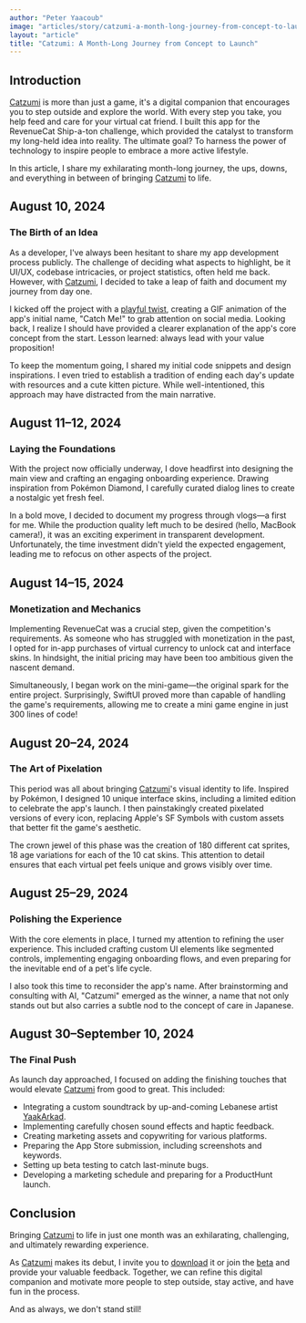 ```yaml
---
author: "Peter Yaacoub"
image: "articles/story/catzumi-a-month-long-journey-from-concept-to-launch/hero.webp"
layout: "article"
title: "Catzumi: A Month-Long Journey from Concept to Launch"
---
```


## Introduction

[Catzumi](https://apps.apple.com/app/id6642671240/) is more than just a game, it's a digital companion that encourages you to step outside and explore the world. With every step you take, you help feed and care for your virtual cat friend. I built this app for the RevenueCat Ship-a-ton challenge, which provided the catalyst to transform my long-held idea into reality. The ultimate goal? To harness the power of technology to inspire people to embrace a more active lifestyle.

In this article, I share my exhilarating month-long journey, the ups, downs, and everything in between of bringing [Catzumi](https://apps.apple.com/app/id6642671240/) to life.

## August 10, 2024

### The Birth of an Idea

As a developer, I've always been hesitant to share my app development process publicly. The challenge of deciding what aspects to highlight, be it UI/UX, codebase intricacies, or project statistics, often held me back. However, with [Catzumi](https://apps.apple.com/app/id6642671240/), I decided to take a leap of faith and document my journey from day one.

I kicked off the project with a [playful twist](https://x.com/yaapete/status/1822178553716248893), creating a GIF animation of the app's initial name, "Catch Me!" to grab attention on social media. Looking back, I realize I should have provided a clearer explanation of the app's core concept from the start. Lesson learned: always lead with your value proposition!

To keep the momentum going, I shared my initial code snippets and design inspirations. I even tried to establish a tradition of ending each day's update with resources and a cute kitten picture. While well-intentioned, this approach may have distracted from the main narrative.

## August 11–12, 2024

### Laying the Foundations

With the project now officially underway, I dove headfirst into designing the main view and crafting an engaging onboarding experience. Drawing inspiration from Pokémon Diamond, I carefully curated dialog lines to create a nostalgic yet fresh feel.

In a bold move, I decided to document my progress through vlogs—a first for me. While the production quality left much to be desired (hello, MacBook camera!), it was an exciting experiment in transparent development. Unfortunately, the time investment didn't yield the expected engagement, leading me to refocus on other aspects of the project.

## August 14–15, 2024

### Monetization and Mechanics

Implementing RevenueCat was a crucial step, given the competition's requirements. As someone who has struggled with monetization in the past, I opted for in-app purchases of virtual currency to unlock cat and interface skins. In hindsight, the initial pricing may have been too ambitious given the nascent demand.

Simultaneously, I began work on the mini-game—the original spark for the entire project. Surprisingly, SwiftUI proved more than capable of handling the game's requirements, allowing me to create a mini game engine in just 300 lines of code!

## August 20–24, 2024

### The Art of Pixelation

This period was all about bringing [Catzumi](https://apps.apple.com/app/id6642671240/)'s visual identity to life. Inspired by Pokémon, I designed 10 unique interface skins, including a limited edition to celebrate the app's launch. I then painstakingly created pixelated versions of every icon, replacing Apple's SF Symbols with custom assets that better fit the game's aesthetic.

The crown jewel of this phase was the creation of 180 different cat sprites, 18 age variations for each of the 10 cat skins. This attention to detail ensures that each virtual pet feels unique and grows visibly over time.

## August 25–29, 2024

### Polishing the Experience

With the core elements in place, I turned my attention to refining the user experience. This included crafting custom UI elements like segmented controls, implementing engaging onboarding flows, and even preparing for the inevitable end of a pet's life cycle.

I also took this time to reconsider the app's name. After brainstorming and consulting with AI, "Catzumi" emerged as the winner, a name that not only stands out but also carries a subtle nod to the concept of care in Japanese.

## August 30–September 10, 2024

### The Final Push

As launch day approached, I focused on adding the finishing touches that would elevate [Catzumi](https://apps.apple.com/app/id6642671240/) from good to great. This included:

- Integrating a custom soundtrack by up-and-coming Lebanese artist [YaakArkad](https://open.spotify.com/artist/4uSagwuEKUvIA9qNVCFA0N?si=8nVRp-WbTASznLMhUa5L4Q).
- Implementing carefully chosen sound effects and haptic feedback.
- Creating marketing assets and copywriting for various platforms.
- Preparing the App Store submission, including screenshots and keywords.
- Setting up beta testing to catch last-minute bugs.
- Developing a marketing schedule and preparing for a ProductHunt launch.

## Conclusion

Bringing [Catzumi](https://apps.apple.com/app/id6642671240/) to life in just one month was an exhilarating, challenging, and ultimately rewarding experience.

As [Catzumi](https://apps.apple.com/app/id6642671240/) makes its debut, I invite you to [download](https://apps.apple.com/app/id6642671240/) it or join the [beta](https://testflight.apple.com/join/JRfY1cH2) and provide your valuable feedback. Together, we can refine this digital companion and motivate more people to step outside, stay active, and have fun in the process.

And as always, we don't stand still!